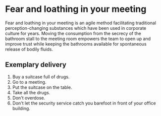 # Fear and loathing in your meeting

Fear and loathing in your meeting is an agile method facilitating traditional perception-changing substances which have been used
in corporate culture for years. Moving the consumption from the secrecy of the bathroom stall to the meeting room empowers the team
to open up and improve trust while keeping the bathrooms available for spontaneous release of bodily fluids.

## Exemplary delivery
1. Buy a suitcase full of drugs.
2. Go to a meeting.
3. Put the suitcase on the table.
4. Take all the drugs.
5. Don't overdose.
6. Don't let the security service catch you barefoot in front of your office building.
